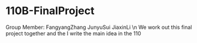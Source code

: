 # 110B-FinalProject

Group Member: FangyangZhang  JunyuSui JiaxinLi
\n We work out this final project together and the I write the main idea in the 110
